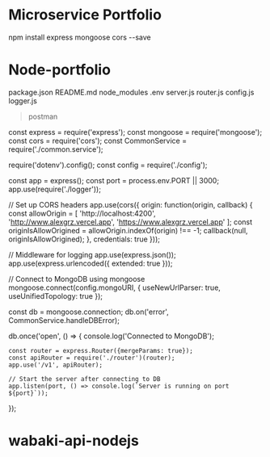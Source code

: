 # Microservice Portfolio
npm install express mongoose cors --save

# Node-portfolio
package.json
README.md
node_modules
.env
server.js
router.js
config.js
logger.js
> postman


const express = require('express');
const mongoose = require('mongoose');
const cors = require('cors');
const CommonService = require('./common.service');

require('dotenv').config();
const config = require('./config');

const app = express();
const port = process.env.PORT || 3000;
app.use(require('./logger'));


// Set up CORS headers
app.use(cors({
    origin: function(origin, callback) {
        const allowOrigin = [
            'http://localhost:4200',
            'http://www.alexgrz.vercel.app',
            'https://www.alexgrz.vercel.app'
        ];
        const originIsAllowOrigined = allowOrigin.indexOf(origin) !== -1;
        callback(null, originIsAllowOrigined);
    },
    credentials: true
}));

// Middleware for logging
app.use(express.json());
app.use(express.urlencoded({ extended: true }));

// Connect to MongoDB using mongoose
mongoose.connect(config.mongoURI, {
  useNewUrlParser: true,
  useUnifiedTopology: true
});

const db = mongoose.connection;
db.on('error', CommonService.handleDBError);

db.once('open', () => {
    console.log('Connected to MongoDB');

    const router = express.Router({mergeParams: true});
    const apiRouter = require('./router')(router);
    app.use('/v1', apiRouter);

    // Start the server after connecting to DB
    app.listen(port, () => console.log(`Server is running on port ${port}`));
});
# wabaki-api-nodejs
